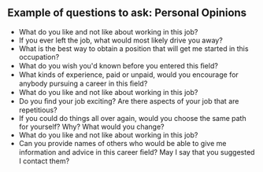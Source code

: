 ## Example of questions to ask: Personal Opinions

- What do you like and not like about working in this job?
- If you ever left the job, what would most likely drive you away?
- What is the best way to obtain a position that will get me started in this occupation?
- What do you wish you'd known before you entered this ﬁeld?
- What kinds of experience, paid or unpaid, would you encourage for anybody pursuing a career in this ﬁeld?
- What do you like and not like about working in this job?
- Do you ﬁnd your job exciting? Are there aspects of your job that are repetitious?
- If you could do things all over again, would you choose the same path for yourself? Why? What would you change?
- What do you like and not like about working in this job?
- Can you provide names of others who would be able to give me information and advice in this career ﬁeld? May I say that you suggested I contact them?